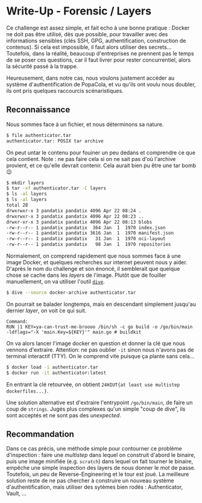 # Write-Up - Forensic / Layers

Ce challenge est assez simple, et fait echo à une bonne pratique : Docker ne doit pas être utilisé, dès que possible, pour travailler avec des informations sensibles (clés SSH, GPG, authentification, construction de contenus). Si cela est impossible, il faut alors utiliser des secrets... Toutefois, dans la réalité, beaucoup d'entreprises ne prennent pas le temps de se poser ces questions, car il faut livrer pour rester concurrentiel, alors la sécurité passé à la trappe.

Heureusement, dans notre cas, nous voulons justement accéder au système d'authentification de PopaCola, et vu qu'ils ont voulu nous doubler, ils ont pris quelques raccourcis scénaristiques.

## Reconnaissance

Nous sommes face à un fichier, et nous déterminons sa nature.

```bash
$ file authenticator.tar 
authenticator.tar: POSIX tar archive
```

On peut untar le contenu pour fouiner un peu dedans et comprendre ce que cela contient. Note : ne pas faire cela si on ne sait pas d'où l'archive provient, et ce qu'elle devrait contenir. Cela aurait bien pu être une tar bomb :wink:

```bash
$ mkdir layers
$ tar -xf authenticator.tar -C layers
$ ls -al layers
$ ls -al layers
total 28
drwxrwxr-x 3 pandatix pandatix 4096 Apr 22 08:24 .
drwxrwxr-x 3 pandatix pandatix 4096 Apr 22 08:23 ..
drwxr-xr-x 3 pandatix pandatix 4096 Apr 22 08:13 blobs
-rw-r--r-- 1 pandatix pandatix  364 Jan  1  1970 index.json
-rw-r--r-- 1 pandatix pandatix 3616 Jan  1  1970 manifest.json
-rw-r--r-- 1 pandatix pandatix   31 Jan  1  1970 oci-layout
-rw-r--r-- 1 pandatix pandatix   98 Jan  1  1970 repositories
```

Normalement, on comprend rapidement que nous sommes face à une image Docker, et quelques recherches sur internet peuvent nous y aider.
D'après le nom du challenge et son énoncé, il semblerait que quelque chose se cache dans les _layers_ de l'image.
Plutôt que de fouiller manuellement, on va utiliser l'outil [`dive`](https://github.com/wagoodman/dive).

```bash
$ dive --source docker-archive authenticator.tar
```

On pourrait se balader longtemps, mais en descendant simplement jusqu'au dernier _layer_, on voit ̀ce qui suit.
```
Command:
RUN |1 KEY=ya-can-trust-me-broooo /bin/sh -c go build -o /go/bin/main -ldflags="-X 'main.Key=${KEY}'" main.go # buildkit
```

On va alors lancer l'image docker en question et donner la clé que nous vennons d'extraire.
Attention: ne pas oublier `-it` sinon nous n'avons pas de terminal interactif (TTY). On le comprend vite puisque ça plante sans cela...

```bash
$ docker load -i authenticator.tar
$ docker run -it authenticator:latest
```

En entrant la clé retourvée, on obtient `24HIUT{at least use multistep dockerfiles...}`.

Une solution alternative est d'extraire l'entrypoint `/go/bin/main`, de faire un coup de `strings`. Jugés plus complexes qu'un simple "coup de dive", ils sont acceptés et ne sont pas des _unexpected_.

## Recommandation

Dans ce cas précis, une méthode simple pour contourner ce problème d'inspection : faire une _multistep_ dans lequel on construit d'abord le binaire, puis une image minifiée (e.g. `scratch`) dans lequel on fait tourner le binaire, empêche une simple inspection des layers de nous donner le mot de passe. Toutefois, un peu de Reverse-Engineering et le tour est joué. La meilleure solution reste de ne pas chercher à construire un nouveau système d'authentification, mais utiliser des sytèmes bien rodés : Authenticator, Vault, ...
